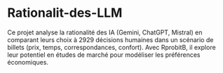 # Rationalit-des-LLM
Ce projet analyse la rationalité des IA (Gemini, ChatGPT, Mistral) en comparant leurs choix à 2929 décisions humaines dans un scénario de billets (prix, temps, correspondances, confort). Avec RprobitB, il explore leur potentiel en études de marché pour modéliser les préférences économiques.
